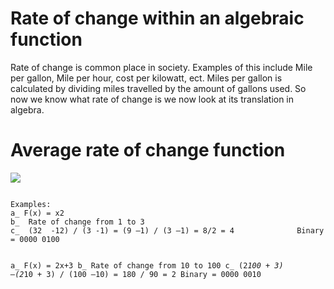 # Rate of change within an algebraic function

Rate of change is common place in society. Examples of this include Mile per gallon, Mile per hour, cost per kilowatt, ect. Miles per gallon is calculated by dividing miles travelled by the amount of gallons used. So now we know what rate of change is we now look at its translation in algebra. 

# Average rate of change function
![](https://i.imgur.com/3iYZiVO.png)

<code>
Examples:
a_ F(x) = x2
b_  Rate of change from 1 to 3
c_  (32  -12) / (3 -1) = (9 –1) / (3 –1) = 8/2 = 4              Binary = 0000 0100

a_ F(x) = 2x+3
b_  Rate of change from 10 to 100
c_  (2*100 + 3) –(2*10 + 3) / (100 –10) = 180 / 90 = 2          Binary = 0000 0010
</code>

